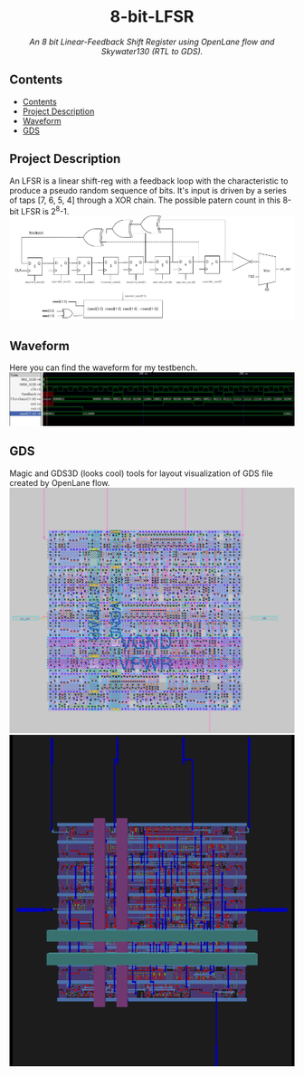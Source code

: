 <h1 align="center"> 8-bit-LFSR </h1>
<p align="center"><i>An 8 bit Linear-Feedback Shift Register using OpenLane flow and Skywater130 (RTL to GDS).</i></p>

## Contents
- [Contents](#contents)
- [Project Description](#project-description)
- [Waveform](#waveform)
- [GDS](#gds)

## Project Description
An LFSR is a linear shift-reg with a feedback loop with the characteristic to produce a pseudo random sequence of bits. It's input is driven by a series of taps [7, 6, 5, 4] through a XOR chain.
The possible patern count in this 8-bit LFSR is 2<sup>8</sup>-1.
<img src=img/LFSR_diag.png />

## Waveform
Here you can find the waveform for my testbench.
<img src=img/wave.png />
## GDS
Magic and GDS3D (looks cool) tools for layout visualization of GDS file created by OpenLane flow.
<img src=img/magic.png />
<img src=img/gds3d.png />